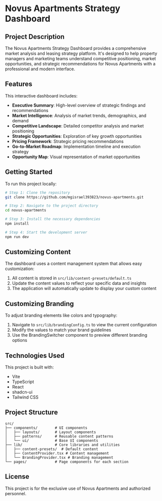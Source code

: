 
# Novus Apartments Strategy Dashboard

## Project Description

The Novus Apartments Strategy Dashboard provides a comprehensive market analysis and leasing strategy platform. It's designed to help property managers and marketing teams understand competitive positioning, market opportunities, and strategic recommendations for Novus Apartments with a professional and modern interface.

## Features

This interactive dashboard includes:

- **Executive Summary**: High-level overview of strategic findings and recommendations
- **Market Intelligence**: Analysis of market trends, demographics, and demand
- **Competitive Landscape**: Detailed competitor analysis and market positioning
- **Strategic Opportunities**: Exploration of key growth opportunities
- **Pricing Framework**: Strategic pricing recommendations
- **Go-to-Market Roadmap**: Implementation timeline and execution strategy
- **Opportunity Map**: Visual representation of market opportunities

## Getting Started

To run this project locally:

```sh
# Step 1: Clone the repository
git clone https://github.com/mgisrael393823/novus-apartments.git

# Step 2: Navigate to the project directory
cd novus-apartments

# Step 3: Install the necessary dependencies
npm install

# Step 4: Start the development server
npm run dev
```

## Customizing Content

The dashboard uses a content management system that allows easy customization:

1. All content is stored in `src/lib/content-presets/default.ts`
2. Update the content values to reflect your specific data and insights
3. The application will automatically update to display your custom content

## Customizing Branding

To adjust branding elements like colors and typography:

1. Navigate to `src/lib/brandingConfig.ts` to view the current configuration
2. Modify the values to match your brand guidelines
3. Use the BrandingSwitcher component to preview different branding options

## Technologies Used

This project is built with:

- Vite
- TypeScript
- React
- shadcn-ui
- Tailwind CSS

## Project Structure

```
src/
├── components/        # UI components
│   ├── layouts/       # Layout components
│   ├── patterns/      # Reusable content patterns
│   └── ui/            # Base UI components
├── lib/               # Core libraries and utilities
│   ├── content-presets/  # Default content
│   ├── ContentProvider.tsx # Content management
│   └── BrandingProvider.tsx # Branding management
└── pages/             # Page components for each section
```

## License

This project is for the exclusive use of Novus Apartments and authorized personnel.
